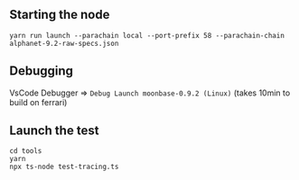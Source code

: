## Starting the node

```
yarn run launch --parachain local --port-prefix 58 --parachain-chain alphanet-9.2-raw-specs.json
```

## Debugging

VsCode Debugger => `Debug Launch moonbase-0.9.2 (Linux)` (takes 10min to build on ferrari)

## Launch the test

```
cd tools
yarn
npx ts-node test-tracing.ts
```
